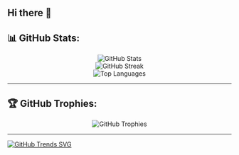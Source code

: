 ## Hi there 👋 

## 📊 GitHub Stats:
<p align="center">
  <img src="https://github-readme-stats.vercel.app/api?username=Madvith-d&theme=radical&hide_border=false&include_all_commits=false&count_private=false" alt="GitHub Stats" /><br/>
  <img src="https://github-readme-streak-stats.herokuapp.com/?user=Madvith-d&theme=radical&hide_border=false" alt="GitHub Streak" /><br/>
  <img src="https://github-readme-stats.vercel.app/api/top-langs/?username=Madvith-d&theme=radical&hide_border=false&layout=compact" alt="Top Languages" />
</p>

---

## 🏆 GitHub Trophies:
<p align="center">
  <img src="https://github-profile-trophy.vercel.app/?username=Madvith-d&theme=radical&no-frame=false&no-bg=false&margin-w=4" alt="GitHub Trophies" />
</p>

---



[![GitHub Trends SVG](https://api.githubtrends.io/user/svg/madvith-d/langs)](https://githubtrends.io)
